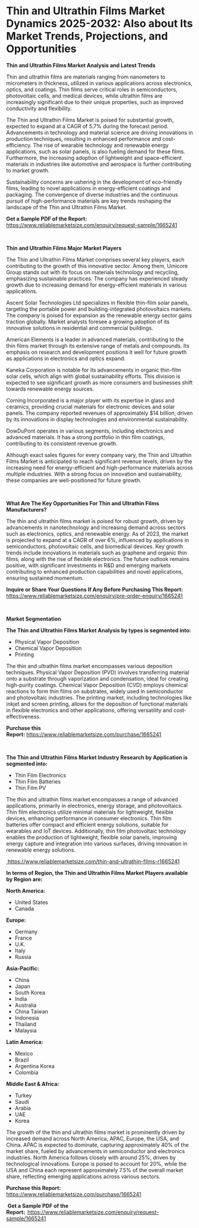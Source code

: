 <p><h1>Thin and Ultrathin Films Market Dynamics 2025-2032: Also about Its Market Trends, Projections, and Opportunities</h1></p><p><strong>Thin and Ultrathin Films Market Analysis and Latest Trends</strong></p>
<p><p>Thin and ultrathin films are materials ranging from nanometers to micrometers in thickness, utilized in various applications across electronics, optics, and coatings. Thin films serve critical roles in semiconductors, photovoltaic cells, and medical devices, while ultrathin films are increasingly significant due to their unique properties, such as improved conductivity and flexibility.</p><p>The Thin and Ultrathin Films Market is poised for substantial growth, expected to expand at a CAGR of 5.7% during the forecast period. Advancements in technology and material science are driving innovations in production techniques, resulting in enhanced performance and cost-efficiency. The rise of wearable technology and renewable energy applications, such as solar panels, is also fueling demand for these films. Furthermore, the increasing adoption of lightweight and space-efficient materials in industries like automotive and aerospace is further contributing to market growth. </p><p>Sustainability concerns are ushering in the development of eco-friendly films, leading to novel applications in energy-efficient coatings and packaging. The convergence of diverse industries and the continuous pursuit of high-performance materials are key trends reshaping the landscape of the Thin and Ultrathin Films Market.</p></p>
<p><strong>Get a Sample PDF of the Report:&nbsp;</strong> <a href="https://www.reliablemarketsize.com/enquiry/request-sample/1665241?utm_campaign=3317&utm_medium=2&utm_source=Github&utm_content=ia&utm_term=18042025&utm_id=thin-and-ultrathin-films">https://www.reliablemarketsize.com/enquiry/request-sample/1665241</a></p>
<p>&nbsp;</p>
<p><strong>Thin and Ultrathin Films Major Market Players</strong></p>
<p><p>The Thin and Ultrathin Films Market comprises several key players, each contributing to the growth of this innovative sector. Among them, Umicore Group stands out with its focus on materials technology and recycling, emphasizing sustainable practices. The company has experienced steady growth due to increasing demand for energy-efficient materials in various applications.</p><p>Ascent Solar Technologies Ltd specializes in flexible thin-film solar panels, targeting the portable power and building-integrated photovoltaics markets. The company is poised for expansion as the renewable energy sector gains traction globally. Market analysts foresee a growing adoption of its innovative solutions in residential and commercial buildings.</p><p>American Elements is a leader in advanced materials, contributing to the thin films market through its extensive range of metals and compounds. Its emphasis on research and development positions it well for future growth as applications in electronics and optics expand.</p><p>Kaneka Corporation is notable for its advancements in organic thin-film solar cells, which align with global sustainability efforts. This division is expected to see significant growth as more consumers and businesses shift towards renewable energy sources.</p><p>Corning Incorporated is a major player with its expertise in glass and ceramics, providing crucial materials for electronic devices and solar panels. The company reported revenues of approximately $14 billion, driven by its innovations in display technologies and environmental sustainability.</p><p>DowDuPont operates in various segments, including electronics and advanced materials. It has a strong portfolio in thin film coatings, contributing to its consistent revenue growth.</p><p>Although exact sales figures for every company vary, the Thin and Ultrathin Films Market is anticipated to reach significant revenue levels, driven by the increasing need for energy-efficient and high-performance materials across multiple industries. With a strong focus on innovation and sustainability, these companies are well-positioned for future growth.</p></p>
<p>&nbsp;</p>
<p><strong>What Are The Key Opportunities For Thin and Ultrathin Films Manufacturers?</strong></p>
<p><p>The thin and ultrathin films market is poised for robust growth, driven by advancements in nanotechnology and increasing demand across sectors such as electronics, optics, and renewable energy. As of 2023, the market is projected to expand at a CAGR of over 6%, influenced by applications in semiconductors, photovoltaic cells, and biomedical devices. Key growth trends include innovations in materials such as graphene and organic thin films, along with the rise of flexible electronics. The future outlook remains positive, with significant investments in R&D and emerging markets contributing to enhanced production capabilities and novel applications, ensuring sustained momentum.</p></p>
<p><strong>Inquire or Share Your Questions If Any Before Purchasing This Report:</strong> <a href="https://www.reliablemarketsize.com/enquiry/pre-order-enquiry/1665241?utm_campaign=3317&utm_medium=2&utm_source=Github&utm_content=ia&utm_term=18042025&utm_id=thin-and-ultrathin-films">https://www.reliablemarketsize.com/enquiry/pre-order-enquiry/1665241</a></p>
<p>&nbsp;</p>
<p><strong>Market Segmentation</strong></p>
<p><strong>The Thin and Ultrathin Films Market Analysis by types is segmented into:</strong></p>
<p><ul><li>Physical Vapor Deposition</li><li>Chemical Vapor Deposition</li><li>Printing</li></ul></p>
<p><p>The thin and ultrathin films market encompasses various deposition techniques. Physical Vapor Deposition (PVD) involves transferring material onto a substrate through vaporization and condensation, ideal for creating high-purity coatings. Chemical Vapor Deposition (CVD) employs chemical reactions to form thin films on substrates, widely used in semiconductor and photovoltaic industries. The printing market, including technologies like inkjet and screen printing, allows for the deposition of functional materials in flexible electronics and other applications, offering versatility and cost-effectiveness.</p></p>
<p><strong>Purchase this Report:&nbsp;</strong><a href="https://www.reliablemarketsize.com/purchase/1665241?utm_campaign=3317&utm_medium=2&utm_source=Github&utm_content=ia&utm_term=18042025&utm_id=thin-and-ultrathin-films">https://www.reliablemarketsize.com/purchase/1665241</a></p>
<p>&nbsp;</p>
<p><strong>The Thin and Ultrathin Films Market Industry Research by Application is segmented into:</strong></p>
<p><ul><li>Thin Film Electronics</li><li>Thin Film Batteries</li><li>Thin Film PV</li></ul></p>
<p><p>The thin and ultrathin films market encompasses a range of advanced applications, primarily in electronics, energy storage, and photovoltaics. Thin film electronics utilize minimal materials for lightweight, flexible devices, enhancing performance in consumer electronics. Thin film batteries offer compact and efficient energy solutions, suitable for wearables and IoT devices. Additionally, thin film photovoltaic technology enables the production of lightweight, flexible solar panels, improving energy capture and integration into various surfaces, driving innovation in renewable energy solutions.</p></p>
<p><a href="https://www.reliablemarketsize.com/thin-and-ultrathin-films-r1665241?utm_campaign=3317&utm_medium=2&utm_source=Github&utm_content=ia&utm_term=18042025&utm_id=thin-and-ultrathin-films">&nbsp;https://www.reliablemarketsize.com/thin-and-ultrathin-films-r1665241</a></p>
<p><strong>In terms of Region, the Thin and Ultrathin Films Market Players available by Region are:</strong></p>
<p>
    <p> <strong> North America: </strong>
        <ul>
            <li>United States</li>
            <li>Canada</li>
        </ul>
        </p> 
    <p> <strong> Europe: </strong>
        <ul>
            <li>Germany</li>
            <li>France</li>
            <li>U.K.</li>
            <li>Italy</li>
            <li>Russia</li>
        </ul>
        </p> 
    <p> <strong> Asia-Pacific: </strong>
        <ul>
            <li>China</li>
            <li>Japan</li>
            <li>South Korea</li>
            <li>India</li>
            <li>Australia</li>
            <li>China Taiwan</li>
            <li>Indonesia</li>
            <li>Thailand</li>
            <li>Malaysia</li>
        </ul>
        </p> 
    <p> <strong> Latin America: </strong>
        <ul>
            <li>Mexico</li>
            <li>Brazil</li>
            <li>Argentina Korea</li>
            <li>Colombia</li>
        </ul>
        </p> 
    <p> <strong> Middle East & Africa: </strong>
        <ul>
            <li>Turkey</li>
            <li>Saudi</li>
            <li>Arabia</li>
            <li>UAE</li>
            <li>Korea</li>
        </ul>
    </p>
    </p>
<p><p>The growth of the thin and ultrathin films market is prominently driven by increased demand across North America, APAC, Europe, the USA, and China. APAC is expected to dominate, capturing approximately 40% of the market share, fueled by advancements in semiconductor and electronics industries. North America follows closely with around 25%, driven by technological innovations. Europe is poised to account for 20%, while the USA and China each represent approximately 7.5% of the overall market share, reflecting emerging applications across various sectors.</p></p>
<p><strong>Purchase this Report: </strong><a href="https://www.reliablemarketsize.com/purchase/1665241?utm_campaign=3317&utm_medium=2&utm_source=Github&utm_content=ia&utm_term=18042025&utm_id=thin-and-ultrathin-films">https://www.reliablemarketsize.com/purchase/1665241</a></p>
<p>&nbsp;<strong>Get a Sample PDF of the Report:&nbsp;&nbsp;</strong><a href="https://www.reliablemarketsize.com/enquiry/request-sample/1665241?utm_campaign=3317&utm_medium=2&utm_source=Github&utm_content=ia&utm_term=18042025&utm_id=thin-and-ultrathin-films">https://www.reliablemarketsize.com/enquiry/request-sample/1665241</a></p>
<p><strong></strong></p>
<p><p></p><p></p><p></p></p>